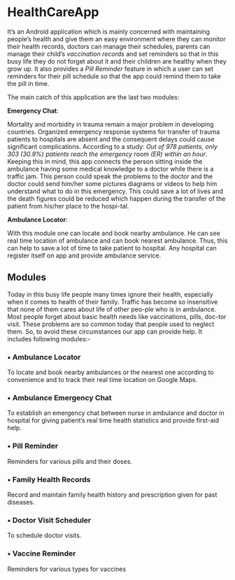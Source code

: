 # HealthCareApp
It’s an Android application which is mainly concerned with maintaining people’s health and give them an easy environment where they can monitor their health records, doctors can manage their schedules, parents can manage their child’s _vaccination records_ and set reminders so that in this busy life they do not forget about it and their children are healthy when they grow up. 
It also provides a _Pill Reminder_ feature in which a user can set reminders for their pill schedule so that the app could remind them to take the pill in time.

The main catch of this application are the last two modules: 

**Emergency Chat**:

Mortality and morbidity in trauma remain a major problem in developing countries. Organized emergency response systems for transfer of trauma patients to hospitals are absent and the consequent delays could cause significant complications. According to a study: _Out of 978 patients, only 303 (30.9%) patients reach the emergency room (ER) within an hour_.
Keeping this in mind, this app connects the person sitting inside the ambulance having some medical knowledge to a doctor while there is a traffic jam. This person could speak the problems to the doctor and the doctor could send him/her some pictures diagrams or videos to help him understand what to do in this emergency. This could save a lot of lives and the death figures could be reduced which happen during the transfer of the patient from his/her place to the hospi-tal.

**Ambulance Locator**: 

With this module one can locate and book nearby ambulance. He can see real time location of ambulance and can book nearest ambulance. Thus, this can help to save a lot of time to take patient to hospital. Any hospital can register itself on app and provide ambulance service.

## Modules

Today in this busy life people many times ignore their health, especially when it comes to health of their family. Traffic has become so insensitive that none of them cares about life of other peo-ple who is in ambulance. Most people forget about basic health needs like vaccinations, pills, doc-tor visit. These problems are so common today that people used to neglect them. So, to avoid these circumstances our app can provide help. It includes following modules:-

### •	Ambulance Locator

To locate and book nearby ambulances or the nearest one according to convenience and to track their real time location on Google Maps.

### •	Ambulance Emergency Chat

To establish an emergency chat between nurse in ambulance and doctor in hospital for giving patient’s real time health statistics and provide first-aid help.

### •	Pill Reminder

Reminders for various pills and their doses.

### •	Family Health Records

Record and maintain family health history and prescription given for past diseases.

### •	Doctor Visit Scheduler

To schedule doctor visits.

### •	Vaccine Reminder

Reminders for various types for vaccines
